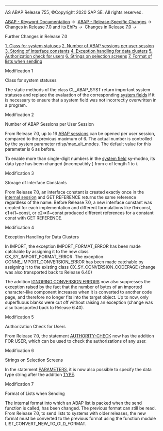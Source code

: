   

* * *

AS ABAP Release 755, ©Copyright 2020 SAP SE. All rights reserved.

[ABAP - Keyword Documentation](https://help.sap.com/doc/abapdocu_755_index_htm/7.55/en-US/abenabap.htm) →  [ABAP - Release-Specific Changes](https://help.sap.com/doc/abapdocu_755_index_htm/7.55/en-US/abennews.htm) →  [Changes in Release 7.0 and its EhPs](https://help.sap.com/doc/abapdocu_755_index_htm/7.55/en-US/abennews-70_ehps.htm) →  [Changes in Release 7.0](https://help.sap.com/doc/abapdocu_755_index_htm/7.55/en-US/abennews-70.htm) → 

Further Changes in Release 7.0

[1\. Class for system statuses](#!ABAP_MODIFICATION_1@1@)
[2\. Number of ABAP sessions per user session](#!ABAP_MODIFICATION_2@2@)
[3\. Storing of interface constants](#!ABAP_MODIFICATION_3@3@)
[4\. Exception handling for data clusters](#!ABAP_MODIFICATION_4@4@)
[5\. Authorization check for users](#!ABAP_MODIFICATION_5@5@)
[6\. Strings on selection screens](#!ABAP_MODIFICATION_6@6@)
[7\. Format of lists when sending](#!ABAP_MODIFICATION_7@7@)

Modification 1

Class for system statuses

The static methods of the class CL\_ABAP\_SYST return important system statuses and replace the evaluation of the corresponding [system fields](https://help.sap.com/doc/abapdocu_755_index_htm/7.55/en-US/abensystem_field_glosry.htm "Glossary Entry") if it is necessary to ensure that a system field was not incorrectly overwritten in a program.

Modification 2

Number of ABAP Sessions per User Session

From Release 7.0, up to 16 [ABAP sessions](https://help.sap.com/doc/abapdocu_755_index_htm/7.55/en-US/abenabap_session_glosry.htm "Glossary Entry") can be opened per user session, compared to the previous maximum of 6. The actual number is controlled by the system parameter rdisp/max\_alt\_modes. The default value for this parameter is 6 as before.

To enable more than single-digit numbers in the [system field](https://help.sap.com/doc/abapdocu_755_index_htm/7.55/en-US/abensystem_field_glosry.htm "Glossary Entry") sy-modno, its data type has been changed (incompatibly ) from c of length 1 to i.

Modification 3

Storage of Interface Constants

From Release 7.0, an interface constant is created exactly once in the [internal session](https://help.sap.com/doc/abapdocu_755_index_htm/7.55/en-US/abeninternal_session_glosry.htm "Glossary Entry") and GET REFERENCE returns the same reference regardless of the name. Before Release 7.0, a new interface constant was created for each implementation and different formulations like i1=>const, c1=>i1~const, or c2=>i1~const produced different references for a constant const with GET REFERENCE.

Modification 4

Exception Handling for Data Clusters

In IMPORT, the exception IMPORT\_FORMAT\_ERROR has been made catchable by assigning it to the new class CX\_SY\_IMPORT\_FORMAT\_ERROR. The exception CONNE\_IMPORT\_CONVERSION\_ERROR has been made catchable by assigning it to the existing class CX\_SY\_CONVERSION\_CODEPAGE (change was also transported back to Release 6.40)

The addition [IGNORING CONVERSION ERRORS](https://help.sap.com/doc/abapdocu_755_index_htm/7.55/en-US/abapimport_conversion.htm) now also suppresses the exception raised by the fact that the number of bytes of an imported character-like component increases when it is converted to another code page, and therefore no longer fits into the target object. Up to now, only superfluous blanks were cut off without raising an exception (change was also transported back to Release 6.40).

Modification 5

Authorization Check for Users

From Release 7.0, the statement [AUTHORITY-CHECK](https://help.sap.com/doc/abapdocu_755_index_htm/7.55/en-US/abapauthority-check.htm) now has the addition FOR USER, which can be used to check the authorizations of any user.

Modification 6

Strings on Selection Screens

In the statement [PARAMETERS](https://help.sap.com/doc/abapdocu_755_index_htm/7.55/en-US/abapparameters.htm), it is now also possible to specify the data type string after the addition [TYPE](https://help.sap.com/doc/abapdocu_755_index_htm/7.55/en-US/abapparameters_type.htm).

Modification 7

Format of Lists when Sending

The internal format into which an ABAP list is packed when the send function is called, has been changed. The previous format can still be read. From Release 7.0, to send lists to systems with older releases, the new format must be converted to the previous format using the function module LIST\_CONVERT\_NEW\_TO\_OLD\_FORMAT.